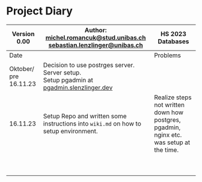 # Project Diary

| Version<br/> 0.00     | Author: <br />michel.romancuk@stud.unibas.ch<br />sebastian.lenzlinger@unibas.ch<br />                                        | HS 2023<br />Databases<br />                                                            |
|-----------------------|-------------------------------------------------------------------------------------------------------------------------------|-----------------------------------------------------------------------------------------|
| Date                  |                                                                                                                               | Problems                                                                                |
| Oktober/ pre 16.11.23 | Decision to use postrges server. <br/> Server setup.<br/> Setup pgadmin at [pgadmin.slenzlinger.dev](pgadmin.slenzlinger.dev) |                                                                                         |
| 16.11.23              | Setup Repo and written some instructions into ``wiki.md`` on how to setup environment.                                        | Realize steps not written down how postgres, pgadmin, nginx etc. was setup at the time. |
|                       |                                                                                                                               |                                                                                         |
|                       |                                                                                                                               |                                                                                         |
|                       |                                                                                                                               |                                                                                         |
|                       |                                                                                                                               |                                                                                         |
|                       |                                                                                                                               |                                                                                         |
|                       |                                                                                                                               |                                                                                         |
|                       |                                                                                                                               |                                                                                         |
|                       |                                                                                                                               |                                                                                         |
|                       |      